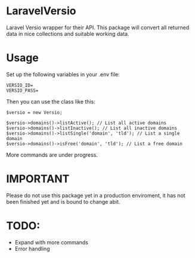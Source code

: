 # LaravelVersio

Laravel Versio wrapper for their API. This package will convert all returned data in nice collections and suitable working data.

# Usage

Set up the following variables in your .env file:

```
VERSIO_ID=
VERSIO_PASS=
```

Then you can use the class like this:

```
$versio = new Versio;

$versio->domains()->listActive(); // List all active domains
$versio->domains()->listInactive(); // List all inactive domains
$versio->domains()->listSingle('domain', 'tld'); // List a single domain
$versio->domains()->isFree('domain', 'tld'); // List a free domain
```

More commands are under progress.

# IMPORTANT

Please do not use this package yet in a production enviroment, it has not been finished yet and is bound to change abit.

# TODO:

- Expand with more commands
- Error handling